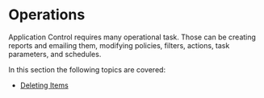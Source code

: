 [title]: # (Operations)
[tags]: # (application control, endpoints)
[priority]: # (4)
# Operations

Application Control requires many operational task. Those can be creating reports and emailing them, modifying policies, filters, actions, task parameters, and schedules.

In this section the following topics are covered:

* [Deleting Items](delete.md)